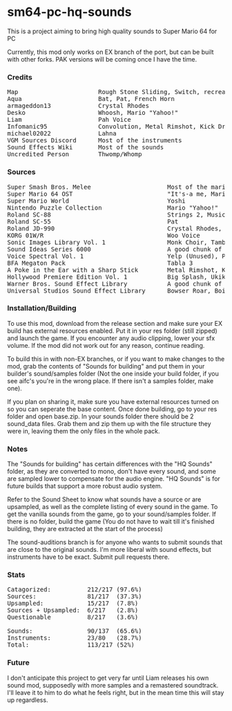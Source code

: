 # sm64-pc-hq-sounds
This is a project aiming to bring high quality sounds to Super Mario 64 for PC

Currently, this mod only works on EX branch of the port, but can be built with other forks. PAK versions will be coming once I have the time.

### Credits


<pre>Map                      Rough Stone Sliding, Switch, recreated Lava, Waterfall 2, Metalcap, Tabla 3
Aqua                     Bat, Pat, French Horn
armageddon13             Crystal Rhodes
Desko                    Whoosh, Mario "Yahoo!"
Liam                     Pah Voice
Infomanic95              Convolution, Metal Rimshot, Kick Drum 2
michael02022             Lahna
VGM Sources Discord      Most of the instruments
Sound Effects Wiki       Most of the sounds
Uncredited Person        Thwomp/Whomp</pre>


### Sources

<pre>Super Smash Bros. Melee                     Most of the mario voices
Super Mario 64 OST                          "It's-a me, Mario!"
Super Mario World                           Yoshi
Nintendo Puzzle Collection                  Mario "Yahoo!"
Roland SC-88                                Strings 2, Music Box, Glockenspiel, French Horn
Roland SC-55                                Pat
Roland JD-990                               Crystal Rhodes, Pan Flute
KORG 01W/R                                  Woo Voice
Sonic Images Library Vol. 1                 Monk Choir, Tambourine, Steel Drum
Sound Ideas Series 6000                     A good chunk of the sounds
Voice Spectral Vol. 1                       Yelp (Unused), Pah Voice
BFA Megaton Pack                            Tabla 3
A Poke in the Ear with a Sharp Stick        Metal Rimshot, Kick Drum 2, Convolution, Lahna
Hollywood Premiere Edition Vol. 1           Big Splash, Ukiki
Warner Bros. Sound Effect Library           A good chunk of the sounds
Universal Studios Sound Effect Library      Bowser Roar, Boing, Boing (Unused), Box Break</pre>


### Installation/Building

To use this mod, download from the release section and make sure your EX build has external resources enabled. Put it in your res folder (still zipped) and launch the game. If you encounter any audio clipping, lower your sfx volume. If the mod did not work out for any reason, continue reading.

To build this in with non-EX branches, or if you want to make changes to the mod, grab the contents of "Sounds for building" and put them in your builder's sound/samples folder (Not the one inside your build folder, if you see aifc's you're in the wrong place. If there isn't a samples folder, make one). 

If you plan on sharing it, make sure you have external resources turned on so you can seperate the base content. Once done building, go to your res folder and open base.zip. In your sounds folder there should be 2 sound_data files. Grab them and zip them up with the file structure they were in, leaving them the only files in the whole pack.


### Notes

The "Sounds for building" has certain differences with the "HQ Sounds" folder, as they are converted to mono, don't have every sound, and some are sampled lower to compensate for the audio engine. "HQ Sounds" is for future builds that support a more robust audio system.

Refer to the Sound Sheet to know what sounds have a source or are upsampled, as well as the complete listing of every sound in the game. To get the vanilla sounds from the game, go to your sound/samples folder. If there is no folder, build the game (You do not have to wait till it's finished building, they are extracted at the start of the process)

The sound-auditions branch is for anyone who wants to submit sounds that are close to the original sounds. I'm more liberal with sound effects, but instruments have to be exact. Submit pull requests there.


### Stats

<pre>Catagorized:          212/217 (97.6%)
Sources:              81/217  (37.3%)
Upsampled:            15/217  (7.8%)
Sources + Upsampled:  6/217   (2.8%)
Questionable          8/217   (3.6%)

Sounds:               90/137  (65.6%)
Instruments:          23/80   (28.7%)
Total:                113/217 (52%)</pre>


### Future

I don't anticipate this project to get very far until Liam releases his own sound mod, supposedly with more samples and a remastered soundtrack. I'll leave it to him to do what he feels right, but in the mean time this will stay up regardless.
